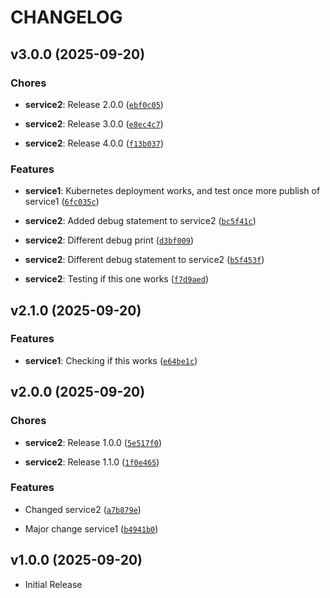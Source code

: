 # CHANGELOG

<!-- version list -->

## v3.0.0 (2025-09-20)

### Chores

- **service2**: Release 2.0.0
  ([`ebf0c05`](https://github.com/jetpans/AVL-zadatak/commit/ebf0c05d3a7a4404f0c1996fedc38ec0808eba40))

- **service2**: Release 3.0.0
  ([`e8ec4c7`](https://github.com/jetpans/AVL-zadatak/commit/e8ec4c71f01e01bf8f6ce6dfe47924384c02139c))

- **service2**: Release 4.0.0
  ([`f13b037`](https://github.com/jetpans/AVL-zadatak/commit/f13b037ee256af7975a52a60cfe1ccf88eeb3caa))

### Features

- **service1**: Kubernetes deployment works, and test once more publish of service1
  ([`6fc035c`](https://github.com/jetpans/AVL-zadatak/commit/6fc035c150d9a59765f35d517d4ac0e8d49f90ec))

- **service2**: Added debug statement to service2
  ([`bc5f41c`](https://github.com/jetpans/AVL-zadatak/commit/bc5f41c7b7587c07c35ea451deb2d935311933b6))

- **service2**: Different debug print
  ([`d3bf009`](https://github.com/jetpans/AVL-zadatak/commit/d3bf00972f2276cff966999645d8436d27b5955e))

- **service2**: Different debug statement to service2
  ([`b5f453f`](https://github.com/jetpans/AVL-zadatak/commit/b5f453fb630c3ff4caac2f96b514ce62e99cd6f7))

- **service2**: Testing if this one works
  ([`f7d9aed`](https://github.com/jetpans/AVL-zadatak/commit/f7d9aede5a833ce6d86bcfbb54bbf9da690b985d))


## v2.1.0 (2025-09-20)

### Features

- **service1**: Checking if this works
  ([`e64be1c`](https://github.com/jetpans/AVL-zadatak/commit/e64be1c59b23b22672993e16f10723da6e2bf7cf))


## v2.0.0 (2025-09-20)

### Chores

- **service2**: Release 1.0.0
  ([`5e517f0`](https://github.com/jetpans/AVL-zadatak/commit/5e517f0392bdbb035d4bb2d6aa5d87eb41c5dbe7))

- **service2**: Release 1.1.0
  ([`1f0e465`](https://github.com/jetpans/AVL-zadatak/commit/1f0e465c012d738c95e0dc103b252dacd46d0f9e))

### Features

- Changed service2
  ([`a7b879e`](https://github.com/jetpans/AVL-zadatak/commit/a7b879ef7cc645710d3e10c1eabfff078e8449af))

- Major change service1
  ([`b4941b0`](https://github.com/jetpans/AVL-zadatak/commit/b4941b0a391b01bee324641f20dc5f31c76695d8))


## v1.0.0 (2025-09-20)

- Initial Release
